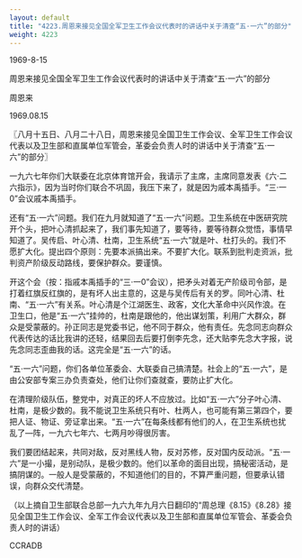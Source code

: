 ```yaml
---
layout: default
title: "4223.周恩来接见全国全军卫生工作会议代表时的讲话中关于清查“五·一六”的部分"
weight: 4223
---
```


1969-8-15

周恩来接见全国全军卫生工作会议代表时的讲话中关于清查“五·一六”的部分

周恩来

1969.08.15

〖八月十五日、八月二十八日，周恩来接见全国卫生工作会议、全军卫生工作会议代表以及卫生部和直属单位军管会，革委会负责人时的讲话中关于清查“五·一六”的部分〗

一九六七年你们大联委在北京体育馆开会，我请示了主席，主席同意发表《六·二六指示》，因为当时你们联合不巩固，我压下来了，就是因为戚本禹插手。“三·一0”会议戚本禹插手。

还有“五·一六”问题。我们在九月就知道了“五·一六”问题。卫生系统在中医研究院开个头，把叶心清抓起来了，我们事先知道了，要等待，要等待群众觉悟，事情早知道了。吴传启、叶心清、杜南，卫生系统“五·一六”就是叶、杜打头的。我们不愿扩大化。提出四个原则：先要本派搞出来。不要扩大化。联系到批判走资派，批判资产阶级反动路线，要保护群众。要谨慎。

开这个会（按：指戚本禹插手的“三·一0”会议），把矛头对着无产阶级司令部，是打着红旗反红旗的，是有坏人出主意的，这是与吴传后有关的罗。同叶心清、杜南、“五·一六”有关系。叶心清是个江湖医生、政客，文化大革命中兴风作浪。在卫生口，他是“五·一六”挂帅的，杜南是跟他的，他出谋划策，利用广大群众，群众是受蒙蔽的。孙正同志是党委书记，他不同于群众，他有责任。先念同志向群众代表传达的话比我讲的还轻，结果回去后要打倒李先念，还大贴李先念大字报，说先念同志歪曲我的话。这完全是“五·一六”的话。

“五·一六”问题，你们各单位革委会、大联委自己搞清楚。社会上的“五·一六”，是由公安部专案三办负责查处，他们让你们查就查，要防止扩大化。

在清理阶级队伍，整党中，对真正的坏人不应放过。比如“五·一六”分子叶心清、杜南，是极少数的。我不能说卫生系统只有叶、杜两人，也可能有第三第四个，要把人证、物证、旁证拿出来。“五·一六”在每条线都有他们的人，在卫生系统也扰乱了—阵，一九六七年六、七两月吵得很厉害。

我们要团结起来，共同对敌，反对黑线人物，反对苏修，反对国内反动派。“五·一六”是一小撮，是别动队，是极少数的。他们以革命的面目出现，搞秘密活动，是搞阴谋的。一般人是受蒙蔽的，不知道他们的目的，不算严重问题，但要承认错误，向群众交代清楚。

（以上摘自卫生部联合总部一九六九年九月六日翻印的“周总理《8.15》《8.28》接见全国卫生工作会议、全军工作会议代表以及卫生部和直属单位军管会、革委会负责人时的讲话）

CCRADB

